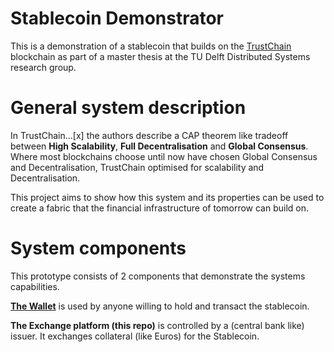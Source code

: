 # Stablecoin Demonstrator

This is a demonstration of a stablecoin that builds on the
[TrustChain](https://github.com/Tribler/py-ipv8) blockchain as part of a master
thesis at the  TU Delft Distributed Systems research group.

# General system description

In TrustChain...[x] the authors describe a CAP theorem like tradeoff between
**High Scalability**, **Full Decentralisation** and **Global Consensus**.
Where most blockchains choose until now have chosen Global Consensus and
Decentralisation, TrustChain optimised for scalability and Decentralisation.

This project aims to show how this system and its properties can be used to
create a fabric that the financial infrastructure of tomorrow can build on.

# System components

This prototype consists of 2 components that demonstrate the systems
capabilities.

[**The Wallet**](https://github.com/Bloodyfool/trustchain-superapp) is used by
anyone willing to hold and transact the stablecoin.

**The Exchange platform (this repo)** is controlled by a (central bank like) issuer. It
exchanges collateral (like Euros) for the Stablecoin.

